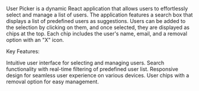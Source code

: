 User Picker is a dynamic React application that allows users to effortlessly select and manage a list of users. The application features a search box that displays a list of predefined users as suggestions. Users can be added to the selection by clicking on them, and once selected, they are displayed as chips at the top. Each chip includes the user's name, email, and a removal option with an "X" icon.

Key Features:

Intuitive user interface for selecting and managing users.
Search functionality with real-time filtering of predefined user list.
Responsive design for seamless user experience on various devices.
User chips with a removal option for easy management.
